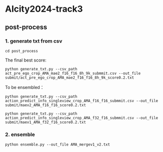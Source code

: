 # AIcity2024-track3


## post-process

### 1. generate txt from csv
```
cd post_process
```

The final best score:
```
python generate_txt.py --csv_path act_pre_ego_crop_AMA_mae2_f16_f16_8h_9k_submmit.csv --out_file submit/act_pre_ego_crop_AMA_mae2_f16_f16_8h_9k_score0.2.txt
```

To be ensembled：
```
python generate_txt.py --csv_path action_predict_info_singleview_crop_AMA_f16_f16_submmit.csv --out_file submit/maev2_AMA_f16_f16_score0.2.txt
```
```
python generate_txt.py --csv_path action_predict_info_singleview_crop_AMA_f32_f16_submmit.csv --out_file submit/maev1_AMA_f32_f16_score0.2.txt
```


### 2. ensemble
```
python ensemble.py --out_file AMA_mergev1_v2.txt
```
